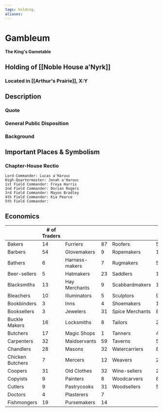 ```yaml
---
tags: holding,
aliases:
---
```

# Gambleum
#### The King's Gametable
## Holding of [[Noble House a'Nyrk]]
### Located in [[Arthur's Prairie]], X:Y
## Description
### Quote

### General Public Disposition

### Background
## Important Places & Symbolism
### Chapter-House Rectio
```
Lord-Commander: Lucas a'Haruuc
High-Quartermaster: Jonah a'Haruuc
1st Field Commander: Freya Harris
2nd Field Commander: Dorian Rogers
3rd Field Commander: Mayon Bradley
4th Field Commander: Kia Pearce
5th Field Commander: 
```



## Economics

|                  | # of Traders |                |     |                 |     |
| ---------------- | ------------ | -------------- | --- | --------------- | --- |
| Bakers           | 14           | Furriers       | 87  | Roofers         | 5   |
| Barbers          | 54           | Glovemakers    | 9   | Ropemakers      | 11  |
| Bathers          | 6            | Harness-makers | 7   | Rugmakers       | 5   |
| Beer-sellers     | 5            | Hatmakers      | 23  | Saddlers        | 11  |
| Blacksmiths      | 13           | Hay Merchants  | 9   | Scabbardmakers  | 10  |
| Bleachers        | 10           | Illuminators   | 5   | Sculptors       | 9   |
| Bookbinders      | 3            | Inns           | 4   | Shoemakers      | 135 |
| Booksellers      | 3            | Jewelers       | 31  | Spice Merchants | 8   |
| Buckle Makers    | 16           | Locksmiths     | 8   | Tailors         | 27  |
| Butchers         | 17           | Magic Shops    | 1   | Tanners         | 4   |
| Carpenters       | 32           | Maidservants   | 59  | Taverns         | 54  |
| Chandlers        | 28           | Masons         | 32  | Watercarriers   | 8   |
| Chicken Butchers | 7            | Mercers        | 12  | Weavers         | 28  |
| Coopers          | 31           | Old Clothes    | 32  | Wine-sellers    | 20  |
| Copyists         | 9            | Painters       | 8   | Woodcarvers     | 8   |
| Cutlers          | 9            | Pastrycooks    | 31  | Woodsellers     | 5   |
| Doctors          | 4            | Plasterers     | 7   |                 |     |
| Fishmongers      | 19           | Pursemakers    | 14  |                 |     |
